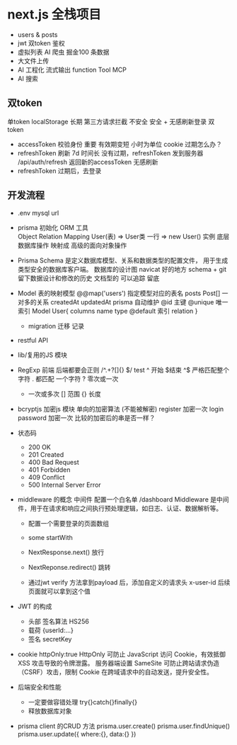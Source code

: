 # next.js 全栈项目

- users & posts
- jwt 双token 鉴权
- 虚拟列表
    AI 爬虫 掘金100 条数据
- 大文件上传
- AI 工程化
    流式输出
    function Tool
    MCP
- AI 搜索

## 双token
单token localStorage  长期  第三方请求拦截  不安全
安全 + 无感刷新登录
双token 
- accessToken 校验身份  重要 有效期变短 小时为单位 cookie
    过期怎么办？
- refreshToken 刷新 7d 时间长
    没有过期，refreshToken 发到服务器 /api/auth/refresh 
    返回新的accessToken 无感刷新
- refreshToken 过期后，去登录

## 开发流程
- .env
    mysql url
- prisma 初始化
    ORM 工具  
    Object Relation Mapping
    User(表) => User类
    一行     => new User() 实例
    底层数据库操作 映射成 高级的面向对象操作
- Prisma Schema 是定义数据库模型、关系和数据类型的配置文件，
用于生成类型安全的数据库客户端。
  数据库的设计图
  navicat 好的地方 schema + git 留下数据设计和修改的历史
  文档型的  可以追踪  留底
- Model 表的映射模型
  @@map('users')    指定模型对应的表名
  posts   Post[]    一对多的关系
  createdAt updatedAt prisma  自动维护
  @id 主键  @unique 唯一索引
  Model User{
    columns name type @default
    索引
    relation
  }

  - migration 迁移
      记录
- restful API
- lib/复用的JS 模块
- RegExp
    前端 后端都要会正则
    /^.+?[]{} $/   test
    ^ 开始 $结束  ^$ 严格匹配整个字符
    . 都匹配  一个字符
    ? 零次或一次
    + 一次或多次
    [] 范围
    {} 长度
- bcryptjs 加密js 模块  单向的加密算法 (不能被解密)
  register  加密一次
  login   password  加密一次
  比较的加密后的串是否一样？
- 状态码
    - 200 OK
    - 201 Created
    - 400 Bad Request
    - 401 Forbidden
    - 409 Conflict
    - 500 Internal Server Error

- middleware 的概念
    中间件  配置一个白名单
    /dashboard
    Middleware 是中间件，用于在请求和响应之间执行预处理逻辑，如日志、认证、数据解析等。
    - 配置一个需要登录的页面数组
    - some startWith
    - NextResponse.next()    放行
    - NextReponse.redirect() 跳转

    - 通过jwt verify 方法拿到payload 后，添加自定义的请求头
        x-user-id
        后续页面就可以拿到这个值

- JWT 的构成
    - 头部
        签名算法  HS256
    - 载荷
        {userId:...}
    - 签名
        secretKey
- cookie
    httpOnly:true
    HttpOnly 可防止 JavaScript 访问 Cookie，有效抵御 XSS 攻击导致的令牌泄露。
    服务器端设置
    SameSite 可防止跨站请求伪造（CSRF）攻击，限制 Cookie 在跨域请求中的自动发送，提升安全性。
    
- 后端安全和性能
  - 一定要做容错处理
      try{}catch{}finally{}
  - 释放数据库对象
- prisma client 的CRUD 方法
    prisma.user.create()
    prisma.user.findUnique()
    prisma.user.update({
      where:{},
      data:{}
    })